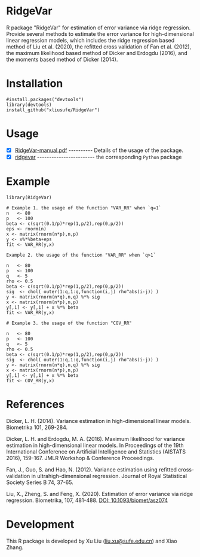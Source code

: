 # RidgeVar
R package "RidgeVar" for estimation of error variance via ridge regression. Provide several methods to estimate the error variance for high-dimensional linear regression models, which includes the ridge regression based method of Liu et al. (2020), the refitted cross validation of Fan et al. (2012), the maximum likelihood based method of Dicker and Erdogdu (2016), and the moments based method of Dicker (2014).

# Installation

    #install.packages("devtools")
    library(devtools)
    install_github("xliusufe/RidgeVar")

# Usage

   - [x] [RidgeVar-manual.pdf](https://github.com/xliusufe/RidgeVar/blob/master/inst/RidgeVar-manual.pdf) ---------- Details of the usage of the package.
   - [x] [ridgevar](https://github.com/xliusufe/RidgeVarpy) ------------------------ the corresponding `Python` package
# Example
    library(RidgeVar)

    # Example 1. the usage of the function "VAR_RR" when `q=1`   
    n   <- 80
    p   <- 100
    beta <- c(sqrt(0.1/p)*rep(1,p/2),rep(0,p/2))
    eps <- rnorm(n)
    x <- matrix(rnorm(n*p),n,p)
    y <- x%*%beta+eps
    fit <- VAR_RR(y,x)

    Example 2. the usage of the function "VAR_RR" when `q>1`

    n   <- 80
    p   <- 100
    q   <- 5
    rho <- 0.5
    beta <- c(sqrt(0.1/p)*rep(1,p/2),rep(0,p/2))
    sig  <- chol( outer(1:q,1:q,function(i,j) rho^abs(i-j)) )
    y <- matrix(rnorm(n*q),n,q) %*% sig
    x <- matrix(rnorm(n*p),n,p)
    y[,1] <- y[,1] + x %*% beta
    fit <- VAR_RR(y,x)

    # Example 3. the usage of the function "COV_RR"
    
    n   <- 80
    p   <- 100
    q   <- 5
    rho <- 0.5
    beta <- c(sqrt(0.1/p)*rep(1,p/2),rep(0,p/2))
    sig  <- chol( outer(1:q,1:q,function(i,j) rho^abs(i-j)) )
    y <- matrix(rnorm(n*q),n,q) %*% sig
    x <- matrix(rnorm(n*p),n,p)
    y[,1] <- y[,1] + x %*% beta
    fit <- COV_RR(y,x)

    
# References
Dicker, L. H. (2014). Variance estimation in high-dimensional linear models.  Biometrika 101, 269-284.

Dicker, L. H. and Erdogdu, M. A. (2016). Maximum likelihood for variance estimation in high-dimensional linear models. In  Proceedings     of the 19th International Conference on Artificial Intelligence and Statistics (AISTATS 2016), 159-167. JMLR Workshop & Conference  Proceedings.

Fan, J., Guo, S. and Hao, N. (2012). Variance estimation using refitted cross-validation in ultrahigh-dimensional regression. Journal of Royal Statistical Society Series B 74, 37-65.

Liu, X., Zheng, S. and Feng, X. (2020). Estimation of error variance via ridge regression. Biometrika, 107, 481-488. [DOI: 10.1093/biomet/asz074](DOI:10.1093/biomet/asz074)

# Development
This R package is developed by Xu Liu (liu.xu@sufe.edu.cn) and Xiao Zhang.
